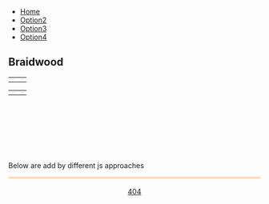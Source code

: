 <!--css file-->
<link rel="stylesheet" href="https://stackpath.bootstrapcdn.com/bootstrap/4.4.1/css/bootstrap.min.css" integrity="sha384-Vkoo8x4CGsO3+Hhxv8T/Q5PaXtkKtu6ug5TOeNV6gBiFeWPGFN9MuhOf23Q9Ifjh" crossorigin="anonymous">
<link rel="stylesheet" type="text/css" href="style/style1.css">

<!--test for google chart-->
<!--Load the AJAX API-->
<script type="text/javascript" src="https://www.gstatic.com/charts/loader.js"></script>
<script type="text/javascript">
<!--Load the Visualization API and the corechart package.-->
google.charts.load('current', {'packages':['corechart']});
<!--Draw the line chart for the Spreadsheet when Charts is loaded.-->
google.charts.setOnLoadCallback(drawRentEventCountChart);
google.charts.setOnLoadCallback(drawRentAveragePriceChart);
google.charts.setOnLoadCallback(drawSoldEventCountChart);
google.charts.setOnLoadCallback(drawSoldAveragePriceChart);

<!--Callback that creates and populates a data table, instantiates the pie chart, passes in the data and draws it.-->
function drawRentEventCountChart() {   
   <!--Create a query to spreadsheet.-->
   var query = new google.visualization.Query('https://docs.google.com/spreadsheets/d/1i4G3n-sSk3A4voH2DCKKIzK7G5PFBwEE6XVZRQRci_g/edit#gid=531570582');
   <!--Set Query-->
   <!--For Rent EventCount-->
   query.setQuery("select B, C where A contains 'Rent EventCount'");
   <!--send query and handle response-->
   query.send(handleQueryResponse);
   <!--handler function-->
   function handleQueryResponse(response) {
     // Called when the query response is returned
     if (response.isError()) {
       alert('Error in query: ' + response.getMessage() + ' ' + response.getDetailedMessage());
       return;
     }
     <!--extract response data-->
     var data = response.getDataTable();
     console.log(data);
     <!--Set chart options-->
     var options = {'title':'Rent EventCount',
                    'width':680,
                    'height':400,
                    pointSize: 5,
                    legend: { position: 'bottom' }
                    };
     <!--Instantiate and draw our chart, passing in some options.-->
     var chart = new google.visualization.LineChart(document.getElementById('RentEventCount_div'));
     chart.draw(data, options);
   }
}
function drawRentAveragePriceChart() {   
   <!--Create a query to spreadsheet.-->
   var query = new google.visualization.Query('https://docs.google.com/spreadsheets/d/1i4G3n-sSk3A4voH2DCKKIzK7G5PFBwEE6XVZRQRci_g/edit#gid=531570582');
   <!--Set Query-->
   <!--For Rent EventCount-->
   query.setQuery("select B, C where A contains 'Rent AveragePrice'");
   <!--send query and handle response-->
   query.send(handleQueryResponse);
   <!--handler function-->
   function handleQueryResponse(response) {
     // Called when the query response is returned
     if (response.isError()) {
       alert('Error in query: ' + response.getMessage() + ' ' + response.getDetailedMessage());
       return;
     }
     <!--extract response data-->
     var data = response.getDataTable();
     console.log(data);
     <!--Set chart options-->
     var options = {'title':'Rent AveragePrice',
                    'width':680,
                    'height':400,
                    pointSize: 5,
                    legend: { position: 'bottom' }
                    };
     <!--Instantiate and draw our chart, passing in some options.-->
     var chart = new google.visualization.LineChart(document.getElementById('RentAveragePrice_div'));
     chart.draw(data, options);
   }
}
function drawSoldEventCountChart() {   
   <!--Create a query to spreadsheet.-->
   var query = new google.visualization.Query('https://docs.google.com/spreadsheets/d/1i4G3n-sSk3A4voH2DCKKIzK7G5PFBwEE6XVZRQRci_g/edit#gid=531570582');
   <!--Set Query-->
   <!--For Rent EventCount-->
   query.setQuery("select B, C where A contains 'Sold EventCount'");
   <!--send query and handle response-->
   query.send(handleQueryResponse);
   <!--handler function-->
   function handleQueryResponse(response) {
     // Called when the query response is returned
     if (response.isError()) {
       alert('Error in query: ' + response.getMessage() + ' ' + response.getDetailedMessage());
       return;
     }
     <!--extract response data-->
     var data = response.getDataTable();
     console.log(data);
     <!--Set chart options-->
     var options = {'title':'Sold EventCount',
                    'width':680,
                    'height':400,
                    pointSize: 5,
                    legend: { position: 'bottom' }
                    };
     <!--Instantiate and draw our chart, passing in some options.-->
     var chart = new google.visualization.LineChart(document.getElementById('SoldEventCount_div'));
     chart.draw(data, options);
   }
}
function drawSoldAveragePriceChart() {   
   <!--Create a query to spreadsheet.-->
   var query = new google.visualization.Query('https://docs.google.com/spreadsheets/d/1i4G3n-sSk3A4voH2DCKKIzK7G5PFBwEE6XVZRQRci_g/edit#gid=531570582');
   <!--Set Query-->
   <!--For Rent EventCount-->
   query.setQuery("select B, C where A contains 'Sold AveragePrice'");
   <!--send query and handle response-->
   query.send(handleQueryResponse);
   <!--handler function-->
   function handleQueryResponse(response) {
     // Called when the query response is returned
     if (response.isError()) {
       alert('Error in query: ' + response.getMessage() + ' ' + response.getDetailedMessage());
       return;
     }
     <!--extract response data-->
     var data = response.getDataTable();
     console.log(data);
     <!--Set chart options-->
     var options = {'title':'Sold AveragePrice',
                    'width':680,
                    'height':400,
                    pointSize: 5,
                    legend: { position: 'bottom' }
                    };
     <!--Instantiate and draw our chart, passing in some options.-->
     var chart = new google.visualization.LineChart(document.getElementById('SoldAveragePrice_div'));
     chart.draw(data, options);
   }
}
</script>
<!--test for google chart-->


<!--test for google map-->
<script defer
    src="https://maps.googleapis.com/maps/api/js?key=AIzaSyDcPfC9HmRWGoP4pluFyWh02pCSnPYVqjM&callback=initMap">
</script>
<script>
    let map;
    function initMap() {
      // Set basic params
      var mapOptions = {
          center : new google.maps.LatLng(-35.34253036, 149.81762754),
          zoom : 10,
          zoomControl: false,
          streetViewControl: false,
          mapTypeControl: false,
          panControl: false
      };
      // Add Control keys
      if (window.innerWidth > 728) {
           mapOptions.zoomControl = true;
           mapOptions.zoomControlOptions = {
               position: google.maps.ControlPosition.RIGHT_BOTTOM
           };
           mapOptions.streetViewControl = true;
           mapOptions.mapTypeControl = true;
           mapOptions.mapTypeControlOptions = {
               position: google.maps.ControlPosition.LEFT_BOTTOM
           };
      }
      // set map height
      document.getElementById("map_canvas").style.height = (window.innerHeight - 110).toString() + "px"
      // Show map
      map = new google.maps.Map(document.getElementById("map_canvas"), mapOptions);
      // Load boundary data and set style
      map.data.loadGeoJson('script/features-1.json', {}, function() {});
      map.data.loadGeoJson('script/features-2.json', {}, function() {});
      map.data.loadGeoJson('script/features-3.json', {}, function() {});
      map.data.loadGeoJson('script/features-4.json', {}, function() {});
      map.data.loadGeoJson('script/features-5.json', {}, function() {});
      map.data.loadGeoJson('script/features-6.json', {}, function() {});
      map.data.loadGeoJson('script/features-7.json', {}, function() {});
      map.data.loadGeoJson('script/features-8.json', {}, function() {});
      map.data.setStyle({fillOpacity: 0.0, strokeWeight: 1, strokeColor: 'lightslategrey'});
      // Link Event to Functions
      map.data.addListener('click', function(event) {
         selectSuburb(event.feature);
      });
      //
      // initialise Braindwood as selected
      feat = map.data.getFeatureById("ckan_91e70237_d9d1_4719_a82f_e71b811154c6.766");
      console.log("feat:");
      console.log(feat);
      map.data.overrideStyle(feat, {fillOpacity: 0.1, fillColor: 'red'});
    }
    //
    // Handle selection
    function selectSuburb(feature) {
      console.log("feature id:");
      console.log(feature.getId());
      map.data.revertStyle();
      map.data.overrideStyle(feature, {fillOpacity: 0.1, fillColor: 'red'});
      // Handle different naming
      function capitalizeFirstLetter(str) {
        var splitStr = str.toLowerCase().split(' ');
        for (var i = 0; i < splitStr.length; i++) {
            // You do not need to check if i is larger than splitStr length, as your for does that for you
            // Assign it back to the array
            splitStr[i] = splitStr[i].charAt(0).toUpperCase() + splitStr[i].substring(1);     
        }
        // Directly return the joined string
        return splitStr.join(' '); 
      }
      suburb_name = feature.getProperty("name");
      suburb_name = capitalizeFirstLetter(suburb_name);
      document.getElementById('selected_suburb_name').innerHTML = suburb_name;
      //        
      //
      //
      //        
      //
      //
      // change data here
      updateChart(suburb_name);
      function build_array()
      {
          var list = [];
          var count = 0;
          var lock = false;
          for ( var counter1 = 0; counter1 < 26; counter1++)
          {
              for ( var counter2 = 0; counter2 < 26; counter2++)
              {
                  for ( var counter3 = 0; counter3 < 26; counter3++)
                  {
                      var value= ""
                      if (counter1 != 0)
                      {
                          value = String.fromCharCode(counter1+64);
                      }
                      if ( (counter1 != 0 || counter2 == 0) && lock == true)
                      {
                          value = value + String.fromCharCode(counter2+65);
                      }
                      else if (counter1 != 0 || counter2 != 0)
                      {
                          value = value + String.fromCharCode(counter2+64);
                      }
                      if(counter3 == 25){
                          lock = true;
                      }
                      value = value + String.fromCharCode(counter3+65);
                      list[count] = value;
                      count = count + 1;
                  }
                  // bug fix
                  if (counter2 == 25 && counter1 == 0)
                  {
                     for ( var counter3 = 0; counter3 < 26; counter3++)
                     {
                         var value= "";
                         value = value + String.fromCharCode(counter2+65);
                         value = value + String.fromCharCode(counter3+65);
                         list[count] = value;
                         count = count + 1;
                     }
                  }
              }
          }
          return list;
      }
      function updateChart(suburb_name){
         //First we need the place of the surburb for query
         var array = build_array();
         //console.log("array:");
         //console.log(array);
         $.getJSON( "https://mananoy.github.io/script/Suburb.json", function( data ) {
            var index = 2;
            var place = " ";
            $.each(data, function(key, value) {
                value.id = array[index];
                index = index + 1;
            });
            console.log("map produced in mapper:");
            console.log(data);
            $.each(data, function(key, value) {
                if (key.includes(suburb_name))
                {
                   console.log("found in map with id:");
                   place = value.id
                   console.log(place);
                }
            });
            if (place == " ")
            {
               alert("No data found for " + suburb_name);
               return;
            }
            //
            //
            //
            drawRentEventCountChart();
            drawRentAveragePriceChart();
            drawSoldEventCountChart();
            drawSoldAveragePriceChart();
            //
            //We now have the id, Create a query to spreadsheet for the data
            function drawRentEventCountChart(){
               var query = new google.visualization.Query('https://docs.google.com/spreadsheets/d/1i4G3n-sSk3A4voH2DCKKIzK7G5PFBwEE6XVZRQRci_g/edit#gid=531570582');
               //Set Query
               query.setQuery("select B, " + place + " where A contains 'Rent EventCount'");
               <!--send query and handle response-->
               query.send(handleQueryResponse);
               <!--handler function-->
               function handleQueryResponse(response) {
                 // Called when the query response is returned
                 if (response.isError()) {
                   alert('Error in query: ' + response.getMessage() + ' ' + response.getDetailedMessage());
                   return;
                 }
                 <!--extract response data-->
                 var data = response.getDataTable();
                 console.log(data);
                 <!--Set chart options-->
                 var options = {'title':'Rent EventCount',
                                'width':680,
                                'height':400,
                                pointSize: 5,
                                legend: { position: 'bottom' }
                                };
                 <!--Instantiate and draw our chart, passing in some options.-->
                 var chart = new google.visualization.LineChart(document.getElementById('RentEventCount_div'));
                 chart.draw(data, options);
               }
            }
            function drawRentAveragePriceChart(){
               <!--Create a query to spreadsheet.-->
               var query2 = new google.visualization.Query('https://docs.google.com/spreadsheets/d/1i4G3n-sSk3A4voH2DCKKIzK7G5PFBwEE6XVZRQRci_g/edit#gid=531570582');
               <!--Set Query-->
               <!--For Rent EventCount-->
               query2.setQuery("select B, " + place + " where A contains 'Rent AveragePrice'");
               <!--send query and handle response-->
               query2.send(handleQueryResponse);
               <!--handler function-->
               function handleQueryResponse(response) {
                 // Called when the query response is returned
                 if (response.isError()) {
                   alert('Error in query: ' + response.getMessage() + ' ' + response.getDetailedMessage());
                   return;
                 }
                 <!--extract response data-->
                 var data2 = response.getDataTable();
                 console.log(data2);
                 <!--Set chart options-->
                 var options = {'title':'Rent AveragePrice',
                                'width':680,
                                'height':400,
                                pointSize: 5,
                                legend: { position: 'bottom' }
                                };
                 <!--Instantiate and draw our chart, passing in some options.-->
                 var chart2 = new google.visualization.LineChart(document.getElementById('RentAveragePrice_div'));
                 chart2.draw(data2, options);
               }
            }
            function drawSoldEventCountChart(){
               <!--Create a query to spreadsheet.-->
               var query3 = new google.visualization.Query('https://docs.google.com/spreadsheets/d/1i4G3n-sSk3A4voH2DCKKIzK7G5PFBwEE6XVZRQRci_g/edit#gid=531570582');
               <!--Set Query-->
               <!--For Rent EventCount-->
               query3.setQuery("select B, " + place + " where A contains 'Sold EventCount'");
               <!--send query and handle response-->
               query3.send(handleQueryResponse);
               <!--handler function-->
               function handleQueryResponse(response) {
                 // Called when the query response is returned
                 if (response.isError()) {
                   alert('Error in query: ' + response.getMessage() + ' ' + response.getDetailedMessage());
                   return;
                 }
                 <!--extract response data-->
                 var data3 = response.getDataTable();
                 console.log(data3);
                 <!--Set chart options-->
                 var options = {'title':'Sold EventCount',
                                'width':680,
                                'height':400,
                                pointSize: 5,
                                legend: { position: 'bottom' }
                                };
                 <!--Instantiate and draw our chart, passing in some options.-->
                 var chart3 = new google.visualization.LineChart(document.getElementById('SoldEventCount_div'));
                 chart3.draw(data3, options);
               }
            }
            function drawSoldAveragePriceChart(){
               <!--Create a query to spreadsheet.-->
               var query4 = new google.visualization.Query('https://docs.google.com/spreadsheets/d/1i4G3n-sSk3A4voH2DCKKIzK7G5PFBwEE6XVZRQRci_g/edit#gid=531570582');
               <!--Set Query-->
               <!--For Rent EventCount-->
               query4.setQuery("select B, " + place + " where A contains 'Sold AveragePrice'");
               <!--send query and handle response-->
               query4.send(handleQueryResponse);
               <!--handler function-->
               function handleQueryResponse(response) {
                 // Called when the query response is returned
                 if (response.isError()) {
                   alert('Error in query: ' + response.getMessage() + ' ' + response.getDetailedMessage());
                   return;
                 }
                 <!--extract response data-->
                 var data4 = response.getDataTable();
                 console.log(data4);
                 <!--Set chart options-->
                 var options = {'title':'Sold AveragePrice',
                                'width':680,
                                'height':400,
                                pointSize: 5,
                                legend: { position: 'bottom' }
                                };
                 <!--Instantiate and draw our chart, passing in some options.-->
                 var chart4 = new google.visualization.LineChart(document.getElementById('SoldAveragePrice_div'));
                 chart4.draw(data4, options);
               }
            }
         });
      };
    }
</script>
<!--test for google map-->







<div id="main">
   <nav class="sticky">
      <ul class="menubar">
         <li class="menubar active"><a href="https://mananoy.github.io"><i class="fas fa-home"></i> Home</a></li>
         <li class="menubar"><a href="https://mananoy.github.io/pages/404"><i class="fas fa-house-user"></i> Option2</a></li>
         <li class="menubar"><a href="https://mananoy.github.io/pages/404"><i class="fas fa-archive"></i> Option3</a></li>
         <li class="menubar"><a href="https://mananoy.github.io/pages/404"><i class="fas fa-address-card"></i> Option4</a></li>
      </ul>
   </nav> 
   <!--Div that will hold the map-->
   <div id="map_canvas"></div>
   
   <!--display suburb name-->
   <h2 id="selected_suburb_name" text-align="center">Braidwood</h2>
   
   <!--Div that will hold the pie chart-->
   <!--Table and divs that hold the pie charts-->
   <table class="columns">
     <tr>
       <td><div id="RentEventCount_div" style="border: 1px solid #ccc"></div></td>
       <td><div id="RentAveragePrice_div" style="border: 1px solid #ccc"></div></td>
     </tr>
   </table>
   <table class="columns">
     <tr>
       <td><div id="SoldEventCount_div" style="border: 1px solid #ccc"></div></td>
       <td><div id="SoldAveragePrice_div" style="border: 1px solid #ccc"></div></td>
     </tr>
   </table>
   <br/>
   <br/>
   <br/>
   <br/>
   <br/>
   <br/>
   <p title="You hover on me~"> Below are add by different js approaches </p>

   <div style="background-color: PapayaWhip; border:0.2em solid PeachPuff;">
     <div id="text1"></div>
     <div id="text2"></div>
     <div id="text3"></div>
   </div>

   <br>
   <div style="text-align: center;">
      <a class="btn btn-primary" href="https://mananoy.github.io/pages/404" role="button">404</a>
   </div>



   <!--test for loading with js file, jquery, and intext js-->
   <!--load JQuery-->
   <script src="https://code.jquery.com/jquery-3.2.1.min.js"></script>
   
   <!--This time we can put the script tags anywhere we like as the jQuery callback function will be only executed when the DOM is ready. The only limitation is that we need to load our code after we have loaded jQuery itself.-->
   <script src="script/test.js"></script>

   <!--we would like to get some data from the server. As we cannot run anything on the server we cannot get dynamic data, but we can store the data in JSON files and load them using the Ajax methods provided by jQuery.-->
   <script src="script/json.js"></script>
   
   <!--script for jquery-->
   <script src="script/test.js"></script>
   
   <!--This is required for icon-->
   <script src="https://kit.fontawesome.com/f46a3c561e.js" crossorigin="anonymous"></script>
   <!--This is required for bootstrap-->
   <script src="https://cdn.jsdelivr.net/npm/popper.js@1.16.0/dist/umd/popper.min.js" integrity="sha384-Q6E9RHvbIyZFJoft+2mJbHaEWldlvI9IOYy5n3zV9zzTtmI3UksdQRVvoxMfooAo" crossorigin="anonymous"></script>
   <script src="https://stackpath.bootstrapcdn.com/bootstrap/4.4.1/js/bootstrap.min.js" integrity="sha384-wfSDF2E50Y2D1uUdj0O3uMBJnjuUD4Ih7YwaYd1iqfktj0Uod8GCExl3Og8ifwB6" crossorigin="anonymous"></script>
   
</div>
